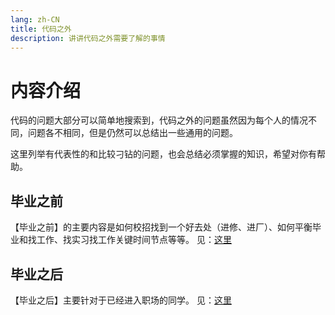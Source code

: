 ```yaml
---
lang: zh-CN
title: 代码之外
description: 讲讲代码之外需要了解的事情
---
```



# 内容介绍
代码的问题大部分可以简单地搜索到，代码之外的问题虽然因为每个人的情况不同，问题各不相同，但是仍然可以总结出一些通用的问题。

这里列举有代表性的和比较刁钻的问题，也会总结必须掌握的知识，希望对你有帮助。
## 毕业之前
【毕业之前】的主要内容是如何校招找到一个好去处（进修、进厂）、如何平衡毕业和找工作、找实习找工作关键时间节点等等。
见：[这里][毕业之前]

## 毕业之后
【毕业之后】主要针对于已经进入职场的同学。
见：[这里][毕业之后]


[毕业之前]: ./before_graduation/page1.md
[毕业之后]: ./after_graduation/page1.md
